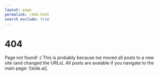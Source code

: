 ```yaml
---
layout: page
permalink: /404.html
search_exclude: true
---
```


# 404

Page not found! :( 
This is probably because Ive moved all posts to a new site (and changed the URLs). 
All posts are avalable if you navigate to the main page: ![eide.ai].